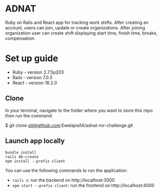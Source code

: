 # ADNAT 

Ruby on Rails and React app for tracking work shifts.
After creating an account, users can join, update or create organizations.
After joining organization user can create shift displaying start time, finish time, breaks, compensation.

# Set up guide

* Ruby - version 2.7.5p203
* Rails - version 7.0.3
* React - version 18.2.0 

## Clone 

In your terminal, navigate to the folder where you want to store this repo then run the command:

$ git clone  git@github.com:Ewelajna14/adnat-ror-challenge.git

## Launch app locally

```console
bundle install
rails db:create
npm install --prefix client
```

You can use the following commands to run the application:


* `rails s`: run the backend on http://localhost:3000
* `npm start --prefix client`: run the frontend on http://localhost:4000

